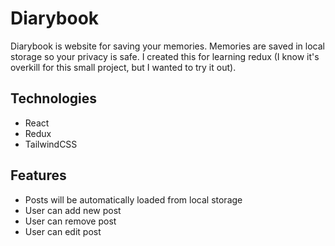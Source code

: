 # Diarybook
Diarybook is website for saving your memories. Memories are saved in local storage so your privacy is safe. I created this for learning redux (I know it's overkill for this small project, but I wanted to try it out).
## Technologies
* React
* Redux
* TailwindCSS
## Features
* Posts will be automatically loaded from local storage
* User can add new post
* User can remove post
* User can edit post
